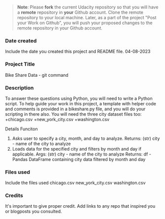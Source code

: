 >**Note**: Please **fork** the current Udacity repository so that you will have a **remote** repository in **your** Github account. Clone the remote repository to your local machine. Later, as a part of the project "Post your Work on Github", you will push your proposed changes to the remote repository in your Github account.

### Date created
Include the date you created this project and README file.
04-08-2023
### Project Title
Bike Share Data - git command
### Description
To answer these questions using Python, you will need to write a Python script. 
To help guide your work in this project, a template with helper code and comments is provided in a bikeshare.py file, and you will do your scripting in there also. 
You will need the three city dataset files too:
+chicago.csv
+new_york_city.csv
+washington.csv

Details Funciton
1. Asks user to specify a city, month, and day to analyze.
    Returns:
        (str) city - name of the city to analyze
2.  Loads data for the specified city and filters by month and day if applicable.
    Args:
        (str) city - name of the city to analyze
    Returns:
        df - Pandas DataFrame containing city data filtered by month and day

### Files used
Include the files used
chicago.csv
new_york_city.csv
washington.csv
### Credits
It's important to give proper credit. Add links to any repo that inspired you or blogposts you consulted.


